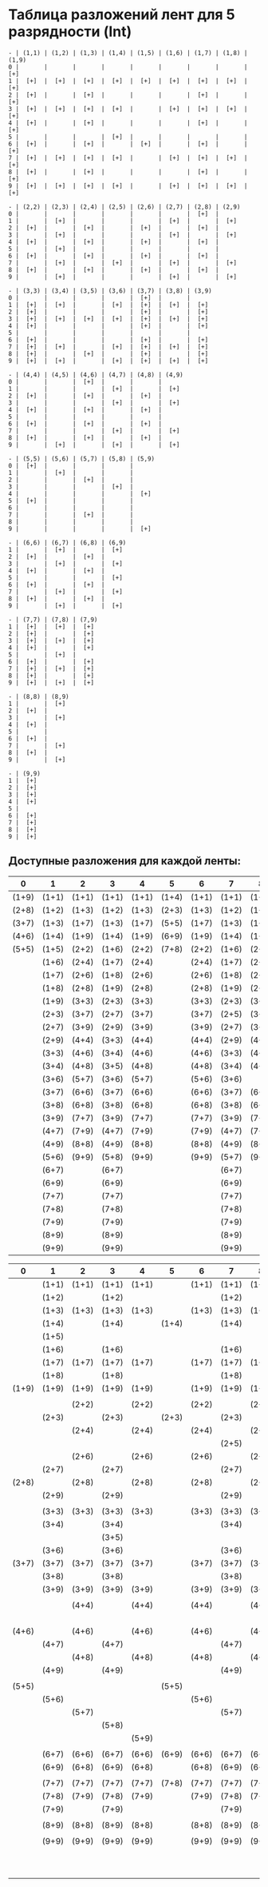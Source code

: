 # Таблица разложений лент для 5 разрядности (Int)

```
- | (1,1) | (1,2) | (1,3) | (1,4) | (1,5) | (1,6) | (1,7) | (1,8) | (1,9)
0 |       |       |       |       |       |       |       |       |  [+] 
1 |  [+]  |  [+]  |  [+]  |  [+]  |  [+]  |  [+]  |  [+]  |  [+]  |  [+] 
2 |  [+]  |       |  [+]  |       |       |       |  [+]  |       |  [+] 
3 |  [+]  |  [+]  |  [+]  |  [+]  |       |  [+]  |  [+]  |  [+]  |  [+] 
4 |  [+]  |       |  [+]  |       |       |       |  [+]  |       |  [+] 
5 |       |       |       |  [+]  |       |       |       |       |      
6 |  [+]  |       |  [+]  |       |  [+]  |       |  [+]  |       |  [+] 
7 |  [+]  |  [+]  |  [+]  |  [+]  |       |  [+]  |  [+]  |  [+]  |  [+] 
8 |  [+]  |       |  [+]  |       |       |       |  [+]  |       |  [+] 
9 |  [+]  |  [+]  |  [+]  |  [+]  |       |  [+]  |  [+]  |  [+]  |  [+] 

- | (2,2) | (2,3) | (2,4) | (2,5) | (2,6) | (2,7) | (2,8) | (2,9)
0 |       |       |       |       |       |       |  [+]  |      
1 |       |  [+]  |       |       |       |  [+]  |       |  [+] 
2 |  [+]  |       |  [+]  |       |  [+]  |       |  [+]  |      
3 |       |  [+]  |       |       |       |  [+]  |       |  [+] 
4 |  [+]  |       |  [+]  |       |  [+]  |       |  [+]  |      
5 |       |  [+]  |       |       |       |       |       |      
6 |  [+]  |       |  [+]  |       |  [+]  |       |  [+]  |      
7 |       |  [+]  |       |  [+]  |       |  [+]  |       |  [+] 
8 |  [+]  |       |  [+]  |       |  [+]  |       |  [+]  |      
9 |       |  [+]  |       |       |       |  [+]  |       |  [+] 

- | (3,3) | (3,4) | (3,5) | (3,6) | (3,7) | (3,8) | (3,9)
0 |       |       |       |       |  [+]  |       |      
1 |  [+]  |  [+]  |       |  [+]  |  [+]  |  [+]  |  [+] 
2 |  [+]  |       |       |       |  [+]  |       |  [+] 
3 |  [+]  |  [+]  |  [+]  |  [+]  |  [+]  |  [+]  |  [+] 
4 |  [+]  |       |       |       |  [+]  |       |  [+] 
5 |       |       |       |       |       |       |      
6 |  [+]  |       |       |       |  [+]  |       |  [+] 
7 |  [+]  |  [+]  |       |  [+]  |  [+]  |  [+]  |  [+] 
8 |  [+]  |       |  [+]  |       |  [+]  |       |  [+] 
9 |  [+]  |  [+]  |       |  [+]  |  [+]  |  [+]  |  [+] 

- | (4,4) | (4,5) | (4,6) | (4,7) | (4,8) | (4,9)
0 |       |       |  [+]  |       |       |      
1 |       |       |       |  [+]  |       |  [+] 
2 |  [+]  |       |  [+]  |       |  [+]  |      
3 |       |       |       |  [+]  |       |  [+] 
4 |  [+]  |       |  [+]  |       |  [+]  |      
5 |       |       |       |       |       |      
6 |  [+]  |       |  [+]  |       |  [+]  |      
7 |       |       |       |  [+]  |       |  [+] 
8 |  [+]  |       |  [+]  |       |  [+]  |      
9 |       |  [+]  |       |  [+]  |       |  [+] 

- | (5,5) | (5,6) | (5,7) | (5,8) | (5,9)
0 |  [+]  |       |       |       |      
1 |       |  [+]  |       |       |      
2 |       |       |  [+]  |       |      
3 |       |       |       |  [+]  |      
4 |       |       |       |       |  [+] 
5 |  [+]  |       |       |       |      
6 |       |       |       |       |      
7 |       |       |  [+]  |       |      
8 |       |       |       |       |      
9 |       |       |       |       |  [+] 

- | (6,6) | (6,7) | (6,8) | (6,9)
1 |       |  [+]  |       |  [+] 
2 |  [+]  |       |  [+]  |      
3 |       |  [+]  |       |  [+] 
4 |  [+]  |       |  [+]  |      
5 |       |       |       |  [+] 
6 |  [+]  |       |  [+]  |      
7 |       |  [+]  |       |  [+] 
8 |  [+]  |       |  [+]  |      
9 |       |  [+]  |       |  [+] 

- | (7,7) | (7,8) | (7,9)
1 |  [+]  |  [+]  |  [+] 
2 |  [+]  |       |  [+] 
3 |  [+]  |  [+]  |  [+] 
4 |  [+]  |       |  [+] 
5 |       |  [+]  |      
6 |  [+]  |       |  [+] 
7 |  [+]  |  [+]  |  [+] 
8 |  [+]  |       |  [+] 
9 |  [+]  |  [+]  |  [+] 

- | (8,8) | (8,9)
1 |       |  [+] 
2 |  [+]  |      
3 |       |  [+] 
4 |  [+]  |      
5 |       |      
6 |  [+]  |      
7 |       |  [+] 
8 |  [+]  |      
9 |       |  [+] 

- | (9,9)
1 |  [+] 
2 |  [+] 
3 |  [+] 
4 |  [+] 
5 |      
6 |  [+] 
7 |  [+] 
8 |  [+] 
9 |  [+] 
```

## Доступные разложения для каждой ленты:

|   0   |   1   |   2   |   3   |   4   |   5   |   6   |   7   |   8   |   9   |
|-------|-------|-------|-------|-------|-------|-------|-------|-------|-------|
| (1+9) | (1+1) | (1+1) | (1+1) | (1+1) | (1+4) | (1+1) | (1+1) | (1+1) | (1+1) |
| (2+8) | (1+2) | (1+3) | (1+2) | (1+3) | (2+3) | (1+3) | (1+2) | (1+3) | (1+2) |
| (3+7) | (1+3) | (1+7) | (1+3) | (1+7) | (5+5) | (1+7) | (1+3) | (1+7) | (1+3) |
| (4+6) | (1+4) | (1+9) | (1+4) | (1+9) | (6+9) | (1+9) | (1+4) | (1+9) | (1+4) |
| (5+5) | (1+5) | (2+2) | (1+6) | (2+2) | (7+8) | (2+2) | (1+6) | (2+2) | (1+6) |
|       | (1+6) | (2+4) | (1+7) | (2+4) |       | (2+4) | (1+7) | (2+4) | (1+7) |
|       | (1+7) | (2+6) | (1+8) | (2+6) |       | (2+6) | (1+8) | (2+6) | (1+8) |
|       | (1+8) | (2+8) | (1+9) | (2+8) |       | (2+8) | (1+9) | (2+8) | (1+9) |
|       | (1+9) | (3+3) | (2+3) | (3+3) |       | (3+3) | (2+3) | (3+3) | (2+3) |
|       | (2+3) | (3+7) | (2+7) | (3+7) |       | (3+7) | (2+5) | (3+7) | (2+7) |
|       | (2+7) | (3+9) | (2+9) | (3+9) |       | (3+9) | (2+7) | (3+9) | (2+9) |
|       | (2+9) | (4+4) | (3+3) | (4+4) |       | (4+4) | (2+9) | (4+4) | (3+3) |
|       | (3+3) | (4+6) | (3+4) | (4+6) |       | (4+6) | (3+3) | (4+6) | (3+4) |
|       | (3+4) | (4+8) | (3+5) | (4+8) |       | (4+8) | (3+4) | (4+8) | (3+6) |
|       | (3+6) | (5+7) | (3+6) | (5+7) |       | (5+6) | (3+6) |       | (3+7) |
|       | (3+7) | (6+6) | (3+7) | (6+6) |       | (6+6) | (3+7) | (6+6) | (3+8) |
|       | (3+8) | (6+8) | (3+8) | (6+8) |       | (6+8) | (3+8) | (6+8) | (3+9) |
|       | (3+9) | (7+7) | (3+9) | (7+7) |       | (7+7) | (3+9) | (7+7) | (4+5) |
|       | (4+7) | (7+9) | (4+7) | (7+9) |       | (7+9) | (4+7) | (7+9) | (4+7) |
|       | (4+9) | (8+8) | (4+9) | (8+8) |       | (8+8) | (4+9) | (8+8) | (4+9) |
|       | (5+6) | (9+9) | (5+8) | (9+9) |       | (9+9) | (5+7) | (9+9) | (5+9) |
|       | (6+7) |       | (6+7) |       |       |       | (6+7) |       | (6+7) |
|       | (6+9) |       | (6+9) |       |       |       | (6+9) |       | (6+9) |
|       | (7+7) |       | (7+7) |       |       |       | (7+7) |       | (7+7) |
|       | (7+8) |       | (7+8) |       |       |       | (7+8) |       | (7+8) |
|       | (7+9) |       | (7+9) |       |       |       | (7+9) |       | (7+9) |
|       | (8+9) |       | (8+9) |       |       |       | (8+9) |       | (8+9) |
|       | (9+9) |       | (9+9) |       |       |       | (9+9) |       | (9+9) |

|   0   |   1   |   2   |   3   |   4   |   5   |   6   |   7   |   8   |   9   |
|-------|-------|-------|-------|-------|-------|-------|-------|-------|-------|
|       | (1+1) | (1+1) | (1+1) | (1+1) |       | (1+1) | (1+1) | (1+1) | (1+1) |
|       | (1+2) |       | (1+2) |       |       |       | (1+2) |       | (1+2) |
|       | (1+3) | (1+3) | (1+3) | (1+3) |       | (1+3) | (1+3) | (1+3) | (1+3) |
|       | (1+4) |       | (1+4) |       | (1+4) |       | (1+4) |       | (1+4) |
|       | (1+5) |       |       |       |       |       |       |       |       |
|       | (1+6) |       | (1+6) |       |       |       | (1+6) |       | (1+6) |
|       | (1+7) | (1+7) | (1+7) | (1+7) |       | (1+7) | (1+7) | (1+7) | (1+7) |
|       | (1+8) |       | (1+8) |       |       |       | (1+8) |       | (1+8) |
| (1+9) | (1+9) | (1+9) | (1+9) | (1+9) |       | (1+9) | (1+9) | (1+9) | (1+9) |
|       |       |       |       |       |       |       |       |       |       |
|       |       | (2+2) |       | (2+2) |       | (2+2) |       | (2+2) |       |
|       | (2+3) |       | (2+3) |       | (2+3) |       | (2+3) |       | (2+3) |
|       |       | (2+4) |       | (2+4) |       | (2+4) |       | (2+4) |       |
|       |       |       |       |       |       |       | (2+5) |       |       |
|       |       | (2+6) |       | (2+6) |       | (2+6) |       | (2+6) |       |
|       | (2+7) |       | (2+7) |       |       |       | (2+7) |       | (2+7) |
| (2+8) |       | (2+8) |       | (2+8) |       | (2+8) |       | (2+8) |       |
|       | (2+9) |       | (2+9) |       |       |       | (2+9) |       | (2+9) |
|       |       |       |       |       |       |       |       |       |       |
|       | (3+3) | (3+3) | (3+3) | (3+3) |       | (3+3) | (3+3) | (3+3) | (3+3) |
|       | (3+4) |       | (3+4) |       |       |       | (3+4) |       | (3+4) |
|       |       |       | (3+5) |       |       |       |       |       |       |
|       | (3+6) |       | (3+6) |       |       |       | (3+6) |       | (3+6) |
| (3+7) | (3+7) | (3+7) | (3+7) | (3+7) |       | (3+7) | (3+7) | (3+7) | (3+7) |
|       | (3+8) |       | (3+8) |       |       |       | (3+8) |       | (3+8) |
|       | (3+9) | (3+9) | (3+9) | (3+9) |       | (3+9) | (3+9) | (3+9) | (3+9) |
|       |       |       |       |       |       |       |       |       |       |
|       |       | (4+4) |       | (4+4) |       | (4+4) |       | (4+4) |       |
|       |       |       |       |       |       |       |       |       | (4+5) |
| (4+6) |       | (4+6) |       | (4+6) |       | (4+6) |       | (4+6) |       |
|       | (4+7) |       | (4+7) |       |       |       | (4+7) |       | (4+7) |
|       |       | (4+8) |       | (4+8) |       | (4+8) |       | (4+8) |       |
|       | (4+9) |       | (4+9) |       |       |       | (4+9) |       | (4+9) |
|       |       |       |       |       |       |       |       |       |       |
| (5+5) |       |       |       |       | (5+5) |       |       |       |       |
|       | (5+6) |       |       |       |       | (5+6) |       |       |       |
|       |       | (5+7) |       |       |       |       | (5+7) |       |       |
|       |       |       | (5+8) |       |       |       |       |       |       |
|       |       |       |       | (5+9) |       |       |       |       | (5+9) |
|       |       |       |       |       |       |       |       |       |       |
|       | (6+7) | (6+6) | (6+7) | (6+6) | (6+9) | (6+6) | (6+7) | (6+6) | (6+7) |
|       | (6+9) | (6+8) | (6+9) | (6+8) |       | (6+8) | (6+9) | (6+8) | (6+9) |
|       |       |       |       |       |       |       |       |       |       |
|       | (7+7) | (7+7) | (7+7) | (7+7) | (7+8) | (7+7) | (7+7) | (7+7) | (7+7) |
|       | (7+8) | (7+9) | (7+8) | (7+9) |       | (7+9) | (7+8) | (7+9) | (7+8) |
|       | (7+9) |       | (7+9) |       |       |       | (7+9) |       | (7+9) |
|       |       |       |       |       |       |       |       |       |       |
|       | (8+9) | (8+8) | (8+9) | (8+8) |       | (8+8) | (8+9) | (8+8) | (8+9) |
|       |       |       |       |       |       |       |       |       |       |
|       | (9+9) | (9+9) | (9+9) | (9+9) |       | (9+9) | (9+9) | (9+9) | (9+9) |
|       |       |       |       |       |       |       |       |       |       |
|       |       |       |       |       |       |       |       |       |       |
|       |       |       |       |       |       |       |       |       |       |
|       |       |       |       |       |       |       |       |       |       |
|       |       |       |       |       |       |       |       |       |       |
|       |       |       |       |       |       |       |       |       |       |
|       |       |       |       |       |       |       |       |       |       |
|       |       |       |       |       |       |       |       |       |       |
|       |       |       |       |       |       |       |       |       |       |
|       |       |       |       |       |       |       |       |       |       |





































